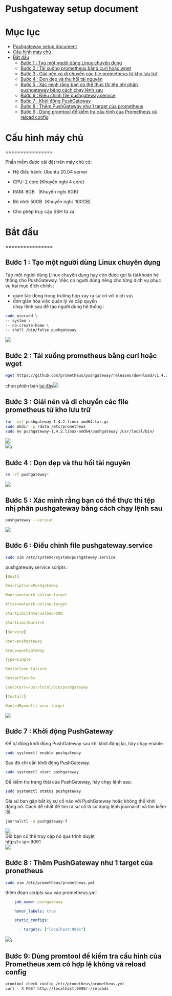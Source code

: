 # Pushgateway setup document

# Mục lục

- [Pushgateway setup document](#pushgateway-setup-document)
- [Cấu hình máy chủ](#cấu-hình-máy-chủ)
- [Bắt đầu](#bắt-đầu)
  - [Bước 1 : Tạo một người dùng Linux chuyên dụng](#bước-1--tạo-một-người-dùng-linux-chuyên-dụng)
  - [Bước 2 : Tải xuống prometheus bằng curl hoặc wget](#bước-2--tải-xuống-prometheus-bằng-curl-hoặc-wget)
  - [Bước 3 : Giải nén và di chuyển các file prometheus từ kho lưu trữ](#bước-3--giải-nén-và-di-chuyển-các-file-prometheus-từ-kho-lưu-trữ)
  - [Bước 4 : Dọn dẹp và thu hồi tài nguyên](#bước-4--dọn-dẹp-và-thu-hồi-tài-nguyên)
  - [Bước 5 : Xác minh rằng bạn có thể thực thi tệp nhị phân pushgateway bằng cách chạy lệnh sau](#bước-5--xác-minh-rằng-bạn-có-thể-thực-thi-tệp-nhị-phân-pushgateway-bằng-cách-chạy-lệnh-sau)
  - [Bước 6 : Điều chỉnh file pushgateway.service](#bước-6--điều-chỉnh-file-pushgatewayservice)
  - [Bước 7 : Khởi động PushGateway](#bước-7--khởi-động-pushgateway)
  - [Bước 8 : Thêm PushGateway như 1 target của prometheus](#bước-8--thêm-pushgateway-như-1-target-của-prometheus)
  - [Bước 9 : Dùng promtool để kiểm tra cấu hình của Prometheus và reload config](#bước-9--dùng-promtool-để-kiểm-tra-cấu-hình-của-prometheus-và-reload-config)
  
# Cấu hình máy chủ
================

Phần mềm được cài đặt trên máy chủ có:

-   Hệ điều hành: Ubuntu 20.04 server

-   CPU: 2 core (Khuyến nghị 4 core)

-   RAM: 8GB   (Khuyến nghị 8GB)

-   Bộ nhớ: 50GB  (Khuyến nghị  100GB)

-   Cho phép truy cập SSH từ xa.

# Bắt đầu
================

## Bước 1 : Tạo một người dùng Linux chuyên dụng 
Tạo một người dùng Linux chuyên dụng hay còn được gọi là tài khoản hệ thống cho PushGateway. Việc có người dùng riêng cho từng dịch vụ phục vụ hai mục đích chính :
- giảm tác động trong trường hợp xảy ra sự cố với dịch vụ\
- đơn giản hóa việc quản lý và cấp quyền\
chạy lệnh sau để tạo người dùng hệ thống :
```sh
sudo useradd \
-- system \
-- no-create-home \
-- shell /bin/false pushgateway
```
![](https://lh7-rt.googleusercontent.com/docsz/AD_4nXdH_oQkKwB517t1SIRzKyzPrC2iyv8jJy95raYWhrj5C56QNIVexTmB7KB6VHUMPqVuGvmBb6pI95cnlPp3XyEgg9T4nwoi4rRuDHcGLc4Whr0-BEroVmyw_MCgV1U5AB3AzoyWZae_iEt2m0I_SrUTWFKs?key=3x_hHM-VbkFAM466sYQpVQ)

## Bước 2 : Tải xuống prometheus bằng curl hoặc wget
```sh
wget https://github.com/prometheus/pushgateway/releases/download/v1.4.2/pushgateway-1.4.2.linux-amd64.tar.gz
```
chọn phiên bản [tại đây](https://prometheus.io/download/)![](https://lh7-rt.googleusercontent.com/docsz/AD_4nXf-OGY7ZzTQt969V2NDTGRp96CQ0Ii_RYLD1nMCaIwzCUW-akjRoAhpOZ1vlCgoCxqDmdZtFCTsV_VIIubzP68s6aVvVvGUu5HpMd32m9bx4H6ORQzSOPzAAoHTwlao2AHvKuHX19Xl3U8YU7wIQGsX3zyO?key=3x_hHM-VbkFAM466sYQpVQ)

## Bước 3 : Giải nén và di chuyển các file prometheus từ kho lưu trữ
```sh
tar -xvf pushgateway-1.4.2.linux-amd64.tar.gz
sudo mkdir -p /data /etc/prometheus
sudo mv pushgateway-1.4.2.linux-amd64/pushgateway /usr/local/bin/
```
![](https://lh7-rt.googleusercontent.com/docsz/AD_4nXfPPrHK73lwxzv4wQUN8YtxOyRqEmo_vJSYvZPI42OoaDQIKS1CJMnZ-xua9V8ICb9Wd9cbxI5oE4u3GkDu94jDH_XbU5zKSXnyrb9VAFmewjbhTeC092XRI8XCnm3EgXqE6OoOgtYg6iMfw5aCLaFTM7U?key=3x_hHM-VbkFAM466sYQpVQ)\
![](https://lh7-rt.googleusercontent.com/docsz/AD_4nXcLuuSY7bFlWMmAvlzQIiVrldexT9Ff1FYTTITTs_tA9mNCX47QFXnQknNTtabADYHbm00KAZRmBb9IL2cY6fEq66o4nAWddsD7Q_R7E2puwzJbY8ojW7I8YcYvkLGgIUI-ZXZhe1-ArLiOdm5B9giwOQM?key=3x_hHM-VbkFAM466sYQpVQ)\
## Bước 4 : Dọn dẹp và thu hồi tài nguyên
```sh
rm -rf pushgateway*
```
![](https://lh7-rt.googleusercontent.com/docsz/AD_4nXfmWVDx2GWGd7e2l4YC8let6tIGuokPzFfsDFW3C33Jq0zuvw5-jGA3g0kFVWX1Fuewm8iYVq64YidXSzptl3HTh9Kcl1yP-xF30sEpaWNIkvj1umkvKTTeoo-u5QjPIbEKsXsQGYuWlMUpOWTK4Se0yI48?key=3x_hHM-VbkFAM466sYQpVQ)

## Bước 5 : Xác minh rằng bạn có thể thực thi tệp nhị phân pushgateway bằng cách chạy lệnh sau
```sh
pushgateway --version
```
![](https://lh7-rt.googleusercontent.com/docsz/AD_4nXdWgNPM59MfZucJ8zCAJP1uCUib7y9GvH0FhDHaJyR1BuRSdxT6yGZmQ4CAj1jJZQKvOygjLJThuYk0og8eFJUla1H3L_j0Gsg5uvV2GWt1NncFrLKTvB_Tu4vEFknCWPOKRrqoa9i4Ce1wEfUGktFjM9zx?key=3x_hHM-VbkFAM466sYQpVQ)

## Bước 6 : Điều chỉnh file pushgateway.service
```sh
sudo vim /etc/systemd/system/pushgateway.service
```
pushgateway.service scripts :
```yml
[Unit]

Description=Pushgateway

Wants=network-online.target

After=network-online.target

StartLimitIntervalSec=500

StartLimitBurst=5

[Service]

User=pushgateway

Group=pushgateway

Type=simple

Restart=on-failure

RestartSec=5s

ExecStart=/usr/local/bin/pushgateway

[Install]

WantedBy=multi-user.target
```
![](https://lh7-rt.googleusercontent.com/docsz/AD_4nXd3mVX0aJcK1Qn2usyNLJhccFD1po_-IG7UVRQpyGqvNOxXjQsw3YiZ9e1qpa_LcAEls0_zfJX-GX36X_KDGTDY4rIiSeS93j_E7Iiy12mD91Y4dSzxejcTHdPN89DrdtqOMLx300PiYMsteWkQlpqQU5q6?key=3x_hHM-VbkFAM466sYQpVQ)

## Bước 7 : Khởi động PushGateway
Để tự động khởi động PushGateway sau khi khởi động lại, hãy chạy enable.
```sh
sudo systemctl enable pushgateway
```
Sau đó chỉ cần khởi động PushGateway.
```sh
sudo systemctl start pushgateway
```
Để kiểm tra trạng thái của PushGateway, hãy chạy lệnh sau:
```sh
sudo systemctl status pushgateway
```
Giả sử bạn gặp bất kỳ sự cố nào với PushGateway hoặc không thể khởi động nó. Cách dễ nhất để tìm ra sự cố là sử dụng lệnh journalctl và tìm kiếm lỗi.
```sh
journalctl -u pushgateway-f
```
![](https://lh7-rt.googleusercontent.com/docsz/AD_4nXdG4K_bAPgm9CPnA-Vxixcz_2EnXGvoGOrGyRKCpRgXfPlp0BXyKZkTvShGwWjTMj2OV2gvOJv7V6zW-Z37pozcvbe_EhIAnL_2oKg3ZNc26xWY41hqhvBEEnsG6yzPl7kRGPun6Cb4xmcWY8C-xFNu7ThQ?key=3x_hHM-VbkFAM466sYQpVQ)\
Giờ bạn có thể truy cập nó qua trình duyệt\
http://< ip>:9091 \
![](https://lh7-rt.googleusercontent.com/docsz/AD_4nXf385xx_PUFDuL4UddwQ9DupA8IhBx4hQ2O4jC6iyRVR1xqYzXboDMx1VS_cYyKLThdhZ9qPbiSvwCbcWk1kl4kRlsigGXyqBpBTOZ1DtG9zhi8ehacqgEkEYIE-prvAcbDvU8H9VlC3zOuihCEdT0TxbI8?key=3x_hHM-VbkFAM466sYQpVQ)

## Bước 8 : Thêm PushGateway như 1 target của pronetheus
```sh
sudo vim /etc/prometheus/prometheus.yml
```
thêm đoạn scripts sau vào prometheus.yml
```yml
  - job_name: pushgateway

    honor_labels: true

    static_configs:

      - targets: ["localhost:9091"]
```
![](https://lh7-rt.googleusercontent.com/docsz/AD_4nXfsDq_bM6_bYE0uGlwZ1qMxp7TY3LY_KEamy9e7gy_pj-lxMSfj3bgLmMBfT6xXIk26N0FnbWtnI1k6_4K34d1KkZnYMsAPkxmR9abLWcN0ZRWtQcwP2-oI8rF96AreN1gzH3RmougVdB7dUCC2H9EhHHQ9?key=3x_hHM-VbkFAM466sYQpVQ)\
## Bước 9: Dùng promtool để kiểm tra cấu hình của Prometheus xem có hợp lệ không và reload config
```sh
promtool check config /etc/prometheus/prometheus.yml
curl - X POST http://localhost:9090/-/reloads
```